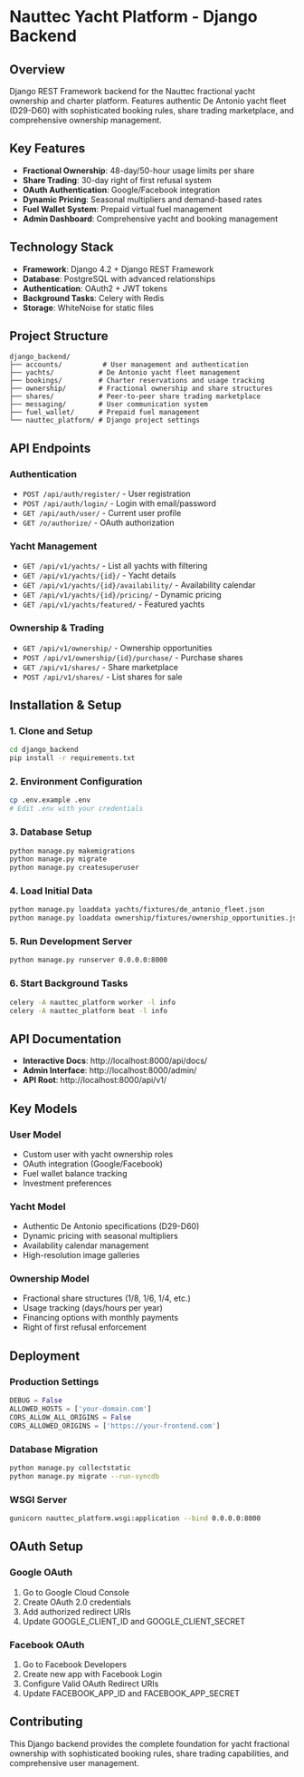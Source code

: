 # Nauttec Yacht Platform - Django Backend

## Overview
Django REST Framework backend for the Nauttec fractional yacht ownership and charter platform. Features authentic De Antonio yacht fleet (D29-D60) with sophisticated booking rules, share trading marketplace, and comprehensive ownership management.

## Key Features
- **Fractional Ownership**: 48-day/50-hour usage limits per share
- **Share Trading**: 30-day right of first refusal system
- **OAuth Authentication**: Google/Facebook integration
- **Dynamic Pricing**: Seasonal multipliers and demand-based rates
- **Fuel Wallet System**: Prepaid virtual fuel management
- **Admin Dashboard**: Comprehensive yacht and booking management

## Technology Stack
- **Framework**: Django 4.2 + Django REST Framework
- **Database**: PostgreSQL with advanced relationships
- **Authentication**: OAuth2 + JWT tokens
- **Background Tasks**: Celery with Redis
- **Storage**: WhiteNoise for static files

## Project Structure
```
django_backend/
├── accounts/          # User management and authentication
├── yachts/           # De Antonio yacht fleet management  
├── bookings/         # Charter reservations and usage tracking
├── ownership/        # Fractional ownership and share structures
├── shares/           # Peer-to-peer share trading marketplace
├── messaging/        # User communication system
├── fuel_wallet/      # Prepaid fuel management
└── nauttec_platform/ # Django project settings
```

## API Endpoints

### Authentication
- `POST /api/auth/register/` - User registration
- `POST /api/auth/login/` - Login with email/password
- `GET /api/auth/user/` - Current user profile
- `GET /o/authorize/` - OAuth authorization

### Yacht Management
- `GET /api/v1/yachts/` - List all yachts with filtering
- `GET /api/v1/yachts/{id}/` - Yacht details
- `GET /api/v1/yachts/{id}/availability/` - Availability calendar
- `GET /api/v1/yachts/{id}/pricing/` - Dynamic pricing
- `GET /api/v1/yachts/featured/` - Featured yachts

### Ownership & Trading
- `GET /api/v1/ownership/` - Ownership opportunities
- `POST /api/v1/ownership/{id}/purchase/` - Purchase shares
- `GET /api/v1/shares/` - Share marketplace
- `POST /api/v1/shares/` - List shares for sale

## Installation & Setup

### 1. Clone and Setup
```bash
cd django_backend
pip install -r requirements.txt
```

### 2. Environment Configuration
```bash
cp .env.example .env
# Edit .env with your credentials
```

### 3. Database Setup
```bash
python manage.py makemigrations
python manage.py migrate
python manage.py createsuperuser
```

### 4. Load Initial Data
```bash
python manage.py loaddata yachts/fixtures/de_antonio_fleet.json
python manage.py loaddata ownership/fixtures/ownership_opportunities.json
```

### 5. Run Development Server
```bash
python manage.py runserver 0.0.0.0:8000
```

### 6. Start Background Tasks
```bash
celery -A nauttec_platform worker -l info
celery -A nauttec_platform beat -l info
```

## API Documentation
- **Interactive Docs**: http://localhost:8000/api/docs/
- **Admin Interface**: http://localhost:8000/admin/
- **API Root**: http://localhost:8000/api/v1/

## Key Models

### User Model
- Custom user with yacht ownership roles
- OAuth integration (Google/Facebook)
- Fuel wallet balance tracking
- Investment preferences

### Yacht Model
- Authentic De Antonio specifications (D29-D60)
- Dynamic pricing with seasonal multipliers
- Availability calendar management
- High-resolution image galleries

### Ownership Model
- Fractional share structures (1/8, 1/6, 1/4, etc.)
- Usage tracking (days/hours per year)
- Financing options with monthly payments
- Right of first refusal enforcement

## Deployment

### Production Settings
```python
DEBUG = False
ALLOWED_HOSTS = ['your-domain.com']
CORS_ALLOW_ALL_ORIGINS = False
CORS_ALLOWED_ORIGINS = ['https://your-frontend.com']
```

### Database Migration
```bash
python manage.py collectstatic
python manage.py migrate --run-syncdb
```

### WSGI Server
```bash
gunicorn nauttec_platform.wsgi:application --bind 0.0.0.0:8000
```

## OAuth Setup

### Google OAuth
1. Go to Google Cloud Console
2. Create OAuth 2.0 credentials
3. Add authorized redirect URIs
4. Update GOOGLE_CLIENT_ID and GOOGLE_CLIENT_SECRET

### Facebook OAuth  
1. Go to Facebook Developers
2. Create new app with Facebook Login
3. Configure Valid OAuth Redirect URIs
4. Update FACEBOOK_APP_ID and FACEBOOK_APP_SECRET

## Contributing
This Django backend provides the complete foundation for yacht fractional ownership with sophisticated booking rules, share trading capabilities, and comprehensive user management.